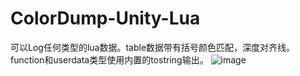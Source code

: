 # ColorDump-Unity-Lua
可以Log任何类型的lua数据。table数据带有括号颜色匹配，深度对齐线。function和userdata类型使用内置的tostring输出。
 ![image](https://github.com/Julian19960520/ColorDump-Unity-Lua/blob/master/052745BB.png)
